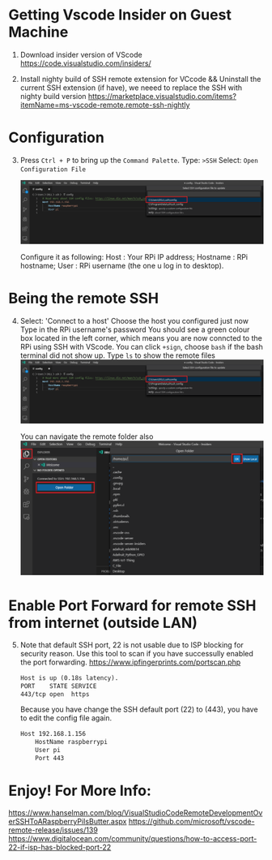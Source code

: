 # Getting Vscode Insider on Guest Machine

1. Download insider version of VScode https://code.visualstudio.com/insiders/

2. Install nighty build of SSH remote extension for VCcode && Uninstall the current SSH extension (if have), we neeed to replace the SSH with nighty build version https://marketplace.visualstudio.com/items?itemName=ms-vscode-remote.remote-ssh-nightly


# Configuration

3. Press `Ctrl + P` to bring up the `Command Palette`. 
   Type: `>SSH` 
   Select: `Open Configuration File`
   
   ![ssh-config](/tutorials/remote-ssh-using-vscode/images/ssh-config.png)
   
   Configure it as following:
   Host : Your RPi IP address;
   Hostname : RPi hostname;
   User : RPi username (the one u log in to desktop).
   

# Being the remote SSH

4. Select: 'Connect to a host'
   Choose the host you configured just now
   Type in the RPi username's password 
   You should see a green colour box located in the left corner, which means you are now conncted to the RPi using SSH with      	VScode.
	You can click `+sign`, choose `bash` if the bash terminal did not show up. Type `ls` to show the remote files
   ![ssh-done](/tutorials/remote-ssh-using-vscode/images/ssh-config.png)
	
	You can navigate the remote folder also
	![ssh-done](/tutorials/remote-ssh-using-vscode/images/ssh-folder.png)
	
	
# Enable Port Forward for remote SSH from internet (outside LAN)
5. Note that default SSH port, 22 is not usable due to ISP blocking for security reason.
   Use this tool to scan if you have successully enabled the port forwarding. https://www.ipfingerprints.com/portscan.php

   ```
   Host is up (0.18s latency).
   PORT    STATE SERVICE
   443/tcp open  https
   ```

   Because you have change the SSH default port (22) to (443), you have to edit the config file again.

   ```
   Host 192.168.1.156 
       HostName raspberrypi
       User pi
       Port 443
   ```
   
# Enjoy! For More Info:
https://www.hanselman.com/blog/VisualStudioCodeRemoteDevelopmentOverSSHToARaspberryPiIsButter.aspx
https://github.com/microsoft/vscode-remote-release/issues/139
https://www.digitalocean.com/community/questions/how-to-access-port-22-if-isp-has-blocked-port-22
